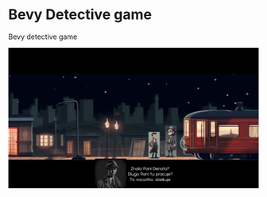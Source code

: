 # Bevy Detective game

Bevy detective game

![Bevy Detective Game](https://raw.githubusercontent.com/bartgut/bevy-detective-game/master/readme_images/dialog_with_npc.png)
